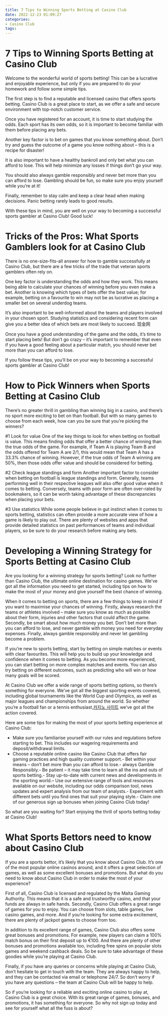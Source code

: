 ```yaml
---
title: 7 Tips to Winning Sports Betting at Casino Club 
date: 2022-12-23 01:09:27
categories:
- Casino Club
tags:
---
```



#  7 Tips to Winning Sports Betting at Casino Club 

Welcome to the wonderful world of sports betting! This can be a lucrative and enjoyable experience, but only if you are prepared to do your homework and follow some simple tips.

The first step is to find a reputable and licensed casino that offers sports betting. Casino Club is a great place to start, as we offer a safe and secure environment with top-notch customer service.

Once you have registered for an account, it is time to start studying the odds. Each sport has its own odds, so it is important to become familiar with them before placing any bets.

Another key factor is to bet on games that you know something about. Don’t try and guess the outcome of a game you know nothing about – this is a recipe for disaster!

It is also important to have a healthy bankroll and only bet what you can afford to lose. This will help minimize any losses if things don’t go your way.

You should also always gamble responsibly and never bet more than you can afford to lose. Gambling should be fun, so make sure you enjoy yourself while you’re at it!

Finally, remember to stay calm and keep a clear head when making decisions. Panic betting rarely leads to good results.

With these tips in mind, you are well on your way to becoming a successful sports gambler at Casino Club! Good luck!

#  Tricks of the Pros: What Sports Gamblers look for at Casino Club 

There is no one-size-fits-all answer for how to gamble successfully at Casino Club, but there are a few tricks of the trade that veteran sports gamblers often rely on.

One key factor is understanding the odds and how they work. This means being able to calculate your chances of winning before you even make a bet. Another is knowing which types of bets offer the best value; for example, betting on a favourite to win may not be as lucrative as placing a smaller bet on several underdog teams.

It’s also important to be well-informed about the teams and players involved in your chosen sport. Studying statistics and considering recent form can give you a better idea of which bets are most likely to succeed. 现金网

Once you have a good understanding of the game and the odds, it’s time to start placing bets! But don’t go crazy – it’s important to remember that even if you have a good feeling about a particular match, you should never bet more than you can afford to lose.

If you follow these tips, you’ll be on your way to becoming a successful sports gambler at Casino Club!

#  How to Pick Winners when Sports Betting at Casino Club 

There’s no greater thrill in gambling than winning big in a casino, and there’s no sport more exciting to bet on than football. But with so many games to choose from each week, how can you be sure that you’re picking the winners?

#1 Look for value
One of the key things to look for when betting on football is value. This means finding odds that offer a better chance of winning than the true odds of the game. For example, if Team A is playing Team B and the odds offered for Team A are 2/1, this would mean that Team A has a 33.3% chance of winning. However, if the true odds of Team A winning are 50%, then those odds offer value and should be considered for betting.

#2 Check league standings and form
Another important factor to consider when betting on football is league standings and form. Generally, teams performing well in their respective leagues will also offer good value when it comes to betting. Conversely, teams with poor form are often over-rated by bookmakers, so it can be worth taking advantage of these discrepancies when placing your bets.

#3 Use statistics
While some people believe in gut instinct when it comes to sports betting, statistics can often provide a more accurate view of how a game is likely to play out. There are plenty of websites and apps that provide detailed statistics on past performances of teams and individual players, so be sure to do your research before making any bets.

#  Developing a Winning Strategy for Sports Betting at Casino Club 

Are you looking for a winning strategy for sports betting? Look no further than Casino Club, the ultimate online destination for casino games. We’ve got all the information you need to get started, including tips on how to make the most of your money and give yourself the best chance of winning.

When it comes to betting on sports, there are a few things to keep in mind if you want to maximise your chances of winning. Firstly, always research the teams or athletes involved – make sure you know as much as possible about their form, injuries and other factors that could affect the game. Secondly, be smart about how much money you bet. Don’t bet more than you can afford to lose, and never gamble with money you need for everyday expenses. Finally, always gamble responsibly and never let gambling become a problem.

If you’re new to sports betting, start by betting on simple matches or events with clear favourites. This will help you to build up your knowledge and confidence when it comes to betting. As you become more experienced, you can start betting on more complex matches and events. You can also try betting on different outcomes, such as predicting who will win or how many goals will be scored.

At Casino Club we offer a wide range of sports betting options, so there’s something for everyone. We’ve got all the biggest sporting events covered, including global tournaments like the World Cup and Olympics, as well as major leagues and championships from around the world. So whether you’re a football fan or a tennis enthusiast,[카지노 사이트](https://choegocasino.com/) we’ve got all the action covered.

Here are some tips for making the most of your sports betting experience at Casino Club:

- Make sure you familiarise yourself with our rules and regulations before starting to bet. This includes our wagering requirements and deposit/withdrawal limits.
- Choose a reputable online casino like Casino Club that offers fair gaming practices and high quality customer support.- Bet within your means – don’t bet more than you can afford to lose.- always Gamble Responsibly.- Be patient – it may take time to learn all the ins and outs of sports betting.- Stay up-to-date with current news and developments in the sporting world.– Use our extensive range of tools and resources available on our website, including our odds comparison tool, news updates and expert analysis from our team of analysts.- Experiment with different bets until you find ones that suit your playing style.- Claim one of our generous sign up bonuses when joining Casino Club today!

So what are you waiting for? Start enjoying the thrill of sports betting today at Casino Club!

#  What Sports Bettors need to know about Casino Club

If you are a sports bettor, it’s likely that you know about Casino Club. It’s one of the most popular online casinos around, and it offers a great selection of games, as well as some excellent bonuses and promotions. But what do you need to know about Casino Club in order to make the most of your experience?

First of all, Casino Club is licensed and regulated by the Malta Gaming Authority. This means that it is a safe and trustworthy casino, and that your funds are always in safe hands. Secondly, Casino Club offers a great range of games for you to enjoy. You can choose from slots, table games, live casino games, and more. And if you’re looking for some extra excitement, there are plenty of jackpot games to choose from too.

In addition to its excellent range of games, Casino Club also offers some great bonuses and promotions. For example, new players can claim a 100% match bonus on their first deposit up to €100. And there are plenty of other bonuses and promotions available too, including free spins on popular slots games and weekend cashback deals. So be sure to take advantage of these goodies while you’re playing at Casino Club.

Finally, if you have any queries or concerns while playing at Casino Club, don’t hesitate to get in touch with the team. They are always happy to help, and they can be contacted via email or telephone 24/7. So don’t worry if you have any questions – the team at Casino Club will be happy to help.

So if you’re looking for a reliable and exciting online casino to play at, Casino Club is a great choice. With its great range of games, bonuses, and promotions, it has something for everyone. So why not sign up today and see for yourself what all the fuss is about?